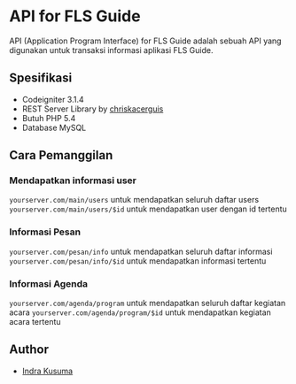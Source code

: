 # API for FLS Guide

API (Application Program Interface) for FLS Guide adalah sebuah API yang digunakan untuk transaksi informasi aplikasi FLS Guide.

## Spesifikasi
- Codeigniter 3.1.4
- REST Server Library by [chriskacerguis](https://github.com/chriskacerguis/codeigniter-restserver)
- Butuh PHP 5.4
- Database MySQL

## Cara Pemanggilan
### Mendapatkan informasi user
`yourserver.com/main/users` untuk mendapatkan seluruh daftar users
`yourserver.com/main/users/$id` untuk mendapatkan user dengan id tertentu

### Informasi Pesan
`yourserver.com/pesan/info` untuk mendapatkan seluruh daftar informasi
`yourserver.com/pesan/info/$id` untuk mendapatkan informasi tertentu

### Informasi Agenda
`yourserver.com/agenda/program` untuk mendapatkan seluruh daftar kegiatan acara
`yourserver.com/agenda/program/$id` untuk mendapatkan kegiatan acara tertentu


## Author
- [Indra Kusuma](https://github.com/idindraksuuma)